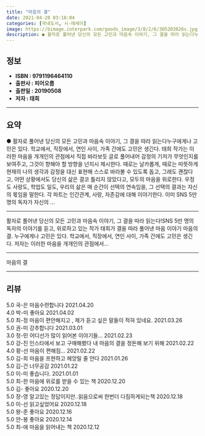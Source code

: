 ```yaml
---
title: "마음의 결"
date: 2021-04-28 03:18:04
categories: [국내도서, 시-에세이]
image: https://bimage.interpark.com/goods_image/3/8/2/6/305203826s.jpg
description: ● 활자로 풀어낸 당신의 모든 고민과 마음속 이야기, 그 결을 따라 읽는다누구에게나 고민은 있다. 학교에서, 직장에서, 연인 사이, 가족 간에도 고민은 생긴다. 태희 작가는 이러한 마음을 개개인의 관점에서 직접 바라보듯 글로 풀어내어 감정의 기저가 무엇인지를 보여주고, 그것이 향해야
---
```


## **정보**

- **ISBN : 9791196464110**
- **출판사 : 피어오름**
- **출판일 : 20190508**
- **저자 : 태희**

------



## **요약**

●  활자로 풀어낸 당신의 모든 고민과 마음속 이야기, 그 결을 따라 읽는다누구에게나 고민은 있다. 학교에서, 직장에서, 연인 사이, 가족 간에도 고민은 생긴다. 태희 작가는 이러한 마음을 개개인의 관점에서 직접 바라보듯 글로 풀어내어 감정의 기저가 무엇인지를 보여주고, 그것이 향해야 할 방향을 넌지시 제시한다. 때로는 날카롭게, 때로는 따뜻하게 현재의 나의 생각과 감정을 대신 표현해 스스로 바라볼 수 있도록 돕고, 그래도 괜찮다고, 어떤 상황에서도 당신의 삶은 결코 틀리지 않았다고, 모두의 마음을 위로한다. 우정도 사랑도, 학업도 일도, 우리의 삶은 매 순간이 선택의 연속임을, 그 선택의 결과는 자신의 몫임을 말한다. 각 파트는 인간관계, 사랑, 자존감에 대해 이야기한다. 이미 SNS 5만 명의 독자가 자신의 ...

------

활자로 풀어낸 당신의 모든 고민과 마음속 이야기, 그 결을 따라 읽는다!SNS 5만 명의 독자의 이야기를 듣고, 위로하고 있는 작가 태희가 결을 따라 풀어낸 마음 이야기 마음의 결. 누구에게나 고민은 있다. 학교에서, 직장에서, 연인 사이, 가족 간에도 고민은 생긴다. 저자는 이러한 마음을 개개인의 관점에서... 

------


마음의 결 

------


## **리뷰** 

5.0 국-은 마음수련합니다 2021.04.20 <br/>4.0 박-미 좋아요 2021.04.02 <br/>5.0 최-정 마음이 편안해지고 , 제가 듣고 싶은 말들이 적혀 있네요. 2021.03.26 <br/>5.0 권-미 강추합니다  2021.03.01 <br/>3.0 정-민 어디선가 많이 읽어본 이야기들... 2021.02.23 <br/>5.0 강-진 인스타에서 보고 구매해봤다 내 마음의 결을 정돈해 보기 위해 2021.02.22 <br/>4.0 황-선 마음이 편해짐... 2021.02.22 <br/>5.0 김-희 마음을 프현하고 헤앙릴 줄 안다 2021.01.26 <br/>5.0 김-건 너무공감 2021.01.22 <br/>5.0 이-미 좋습니다. 2021.01.01 <br/>5.0 최-한 마음에 위로를 받을 수 있는 책 2020.12.20 <br/>5.0 김- 좋아요 2020.12.20 <br/>5.0 장-영 알고있는 정답이지만..읽음으로써 한번더 다짐하게되는책 2020.12.18 <br/>5.0 이-선 읽고싶었어요 2020.12.18 <br/>5.0 왕-준 좋아요 2020.12.16 <br/>5.0 안-봉 좋아요 2020.12.14 <br/>5.0 최-애 마음을 읽어내는 책 2020.12.12 <br/>